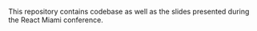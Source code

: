 This repository contains codebase as well as the slides presented during the React Miami conference.
